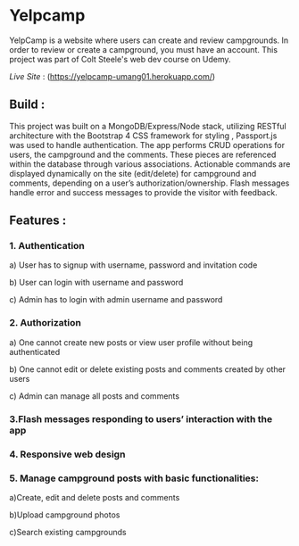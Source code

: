 # Yelpcamp

YelpCamp is a website where users can create and review campgrounds. In order to review or create a campground, you must have an account. This project was part of Colt Steele's web dev course on Udemy.

*Live Site* : (https://yelpcamp-umang01.herokuapp.com/)

## Build :

This project was built on a MongoDB/Express/Node stack, utilizing RESTful architecture with the Bootstrap 4 CSS framework for styling , Passport.js was used to handle authentication.
The app performs CRUD operations for users, the campground and the comments. These pieces are referenced within the database through various associations. Actionable commands are displayed dynamically on the site (edit/delete) for campground and comments, depending on a user’s authorization/ownership. Flash messages handle error and success messages to provide the visitor with feedback.

## Features :

### 1. Authentication
 
  a) User has to signup with username, password and invitation code

  b) User can login with username and password

  c) Admin has to login with admin username and password
  
### 2. Authorization
  
  a) One cannot create new posts or view user profile without being authenticated

  b) One cannot edit or delete existing posts and comments created by other users

  c) Admin can manage all posts and comments
 
### 3.Flash messages responding to users’ interaction with the app

### 4. Responsive web design

### 5. Manage campground posts with basic functionalities:

  a)Create, edit and delete posts and comments
  
  b)Upload campground photos
  
  c)Search existing campgrounds
  
